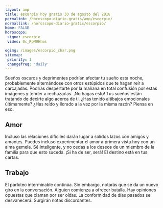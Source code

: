 ```yaml
---
layout: amp
title: escorpio hoy gratis 30 de agosto del 2018 
permalink: /horoscopo-diario-gratis/amp/escorpio/
normallink: /horoscopo-diario-gratis/escorpio/
home: FALSE
horoscopo:
 signo: escorpio
 video: 0c_PpM9Hhms

ogimg: /images/escorpio_char.png
sitemap:
 priority: 1
 changefreq: 'daily'
---
```



Sueños oscuros y deprimentes podrían afectar tu sueño esta noche, probablemente alternándose con otros estúpidos que te hagan reír a carcajadas. Podrías despertarte por la mañana en total confusión por estas imágenes y tender a rechazarlas. ¡No hagas esto! Tus sueños están tratando de decirte algo acerca de ti. ¿Has tenido altibajos emocionales últimamente? ¿Has reído y llorado a la vez por la misma razón? Piensa en eso.

## Amor

Incluso las relaciones difíciles darán lugar a sólidos lazos con amigos y amantes. Puedes incluso experimentar el amor a primera vista hoy con un alma gemela. Sé inteligente, y no cedas a los deseos de un miembro de la familia para que esto suceda. ¡Si ha de ser, será! El destino está en tus cartas.

## Trabajo

El parloteo interminable continúa. Sin embargo, notarás que se da un nuevo giro en la conversación. Alguien comienza a ofrecer batalla. Hay opiniones opuestas que claman por ser oídas. La conformidad de días pasados se desvanecerá. Surgirán notas discordantes.